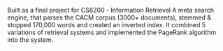 Built as a final project for CS6200 - Information Retrieval
A meta search engine, that parses the CACM corpus (3000+ documents), stemmed & stopped 170,000 words and created an inverted index. It combined 5 variations of retrieval systems and implemented the PageRank algorithm into the system.